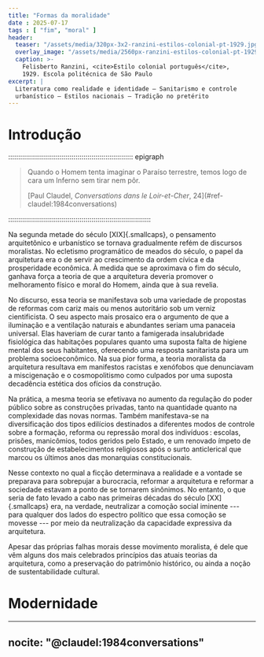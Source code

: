 ```yaml
---
title: "Formas da moralidade"
date : 2025-07-17
tags : [ "fim", "moral" ]
header:
  teaser: "/assets/media/320px-3x2-ranzini-estilos-colonial-pt-1929.jpg"
  overlay_image: "/assets/media/2560px-ranzini-estilos-colonial-pt-1929.jpg"
  caption: >-
    Felisberto Ranzini, <cite>Estilo colonial português</cite>,
    1929. Escola politécnica de São Paulo
excerpt: |
  Literatura como realidade e identidade – Sanitarismo e controle
  urbanístico – Estilos nacionais – Tradição no pretérito
---
```


# Introdução #

::::::::::::::::::::::::::::::::::::::::::::::::::::::::::::::: epigraph
> Quando o Homem tenta imaginar o Paraíso terrestre,
> temos logo de cara um Inferno sem tirar nem pôr.
>
> <footer class="blockquote-footer">
> [Paul Claudel, <cite>Conversations dans le Loir-et-Cher</cite>, 24](#ref-claudel:1984conversations)
> </footer>
::::::::::::::::::::::::::::::::::::::::::::::::::::::::::::::::::::::::

Na segunda metade do século [XIX]{.smallcaps},
o pensamento arquitetônico e urbanístico se tornava
gradualmente refém de discursos moralistas.
No ecletismo programático de meados do século,
o papel da arquitetura era o de servir ao crescimento
da ordem cívica e da prosperidade econômica.
À medida que se aproximava o fim do século,
ganhava força a teoria de que a arquitetura deveria promover
o melhoramento físico e moral do Homem, ainda que à sua revelia.

No discurso, essa teoria se manifestava sob uma variedade de
propostas de reformas com cariz mais ou menos autoritário sob
um verniz cientificista.
O seu aspecto mais prosaico era o argumento de que a iluminação e a
ventilação naturais e abundantes seriam uma panaceia universal.
Elas haveriam de curar tanto
a famigerada insalubridade fisiológica das habitações populares
quanto uma suposta falta de higiene mental dos seus habitantes,
oferecendo uma resposta sanitarista para um problema socioeconômico.
Na sua pior forma, a teoria moralista da arquitetura resultava em
manifestos racistas e xenófobos que denunciavam a miscigenação e
o cosmopolitismo como culpados por uma suposta decadência estética
dos ofícios da construção.

Na prática, a mesma teoria se efetivava no aumento da regulação
do poder público sobre as construções privadas,
tanto na quantidade quanto na complexidade das novas normas.
Também manifestava-se na diversificação dos tipos edilícios
destinados a diferentes modos de controle sobre a formação,
reforma ou repressão moral dos indivíduos :
escolas, prisões, manicômios, todos geridos pelo Estado,
e um renovado ímpeto de construção de estabelecimentos religiosos após
o surto anticlerical que marcou os últimos anos das monarquias
constitucionais.

Nesse contexto no qual a ficção determinava a realidade e
a vontade se preparava para sobrepujar a burocracia,
reformar a arquitetura e reformar a sociedade estavam
a ponto de se tornarem sinônimos.
No entanto, o que seria de fato levado a cabo nas primeiras décadas do
século [XX]{.smallcaps} era, na verdade,
neutralizar a comoção social iminente ---
para qualquer dos lados do espectro político que essa comoção se movesse
--- por meio da neutralização da capacidade expressiva da arquitetura.

Apesar das próprias falhas morais desse movimento moralista,
é dele que vêm alguns dos mais celebrados princípios
das atuais teorias da arquitetura,
como a preservação do patrimônio histórico, ou ainda a noção
de sustentabilidade cultural.

# Modernidade #

<!--
   -Materiais industrializados e importados –
   -Rutura do processo tipológico –
   -Arquiteturas-mostruário e manifestos nacionalistas –
   -Ecletismo, caráter e ideologia.
   -->

---
nocite: "@claudel:1984conversations"
---
